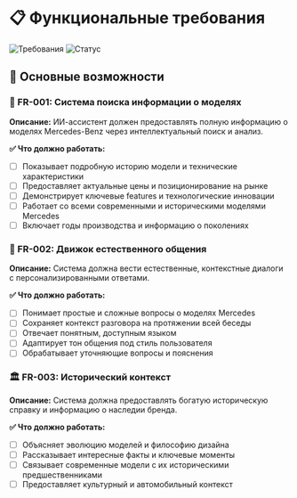 # 📋 Функциональные требования

![Требования](https://img.shields.io/badge/Функциональные-Требования-blue?style=flat-square)
![Статус](https://img.shields.io/badge/Статус-В%20разработке-yellow?style=flat-square)

## 🎯 Основные возможности

### 🚗 FR-001: Система поиска информации о моделях
**Описание:** ИИ-ассистент должен предоставлять полную информацию о моделях Mercedes-Benz через интеллектуальный поиск и анализ.
 
**✅ Что должно работать:**
- [ ] Показывает подробную историю модели и технические характеристики
- [ ] Предоставляет актуальные цены и позиционирование на рынке
- [ ] Демонстрирует ключевые features и технологические инновации
- [ ] Работает со всеми современными и историческими моделями Mercedes
- [ ] Включает годы производства и информацию о поколениях

### 💬 FR-002: Движок естественного общения
**Описание:** Система должна вести естественные, контекстные диалоги с персонализированными ответами.

**✅ Что должно работать:**
- [ ] Понимает простые и сложные вопросы о моделях Mercedes
- [ ] Сохраняет контекст разговора на протяжении всей беседы
- [ ] Отвечает понятным, доступным языком
- [ ] Адаптирует тон общения под стиль пользователя
- [ ] Обрабатывает уточняющие вопросы и пояснения

### 🏛️ FR-003: Исторический контекст
**Описание:** Система должна предоставлять богатую историческую справку и информацию о наследии бренда.

**✅ Что должно работать:**
- [ ] Объясняет эволюцию моделей и философию дизайна
- [ ] Рассказывает интересные факты и ключевые моменты
- [ ] Связывает современные модели с их историческими предшественниками
- [ ] Предоставляет культурный и автомобильный контекст
